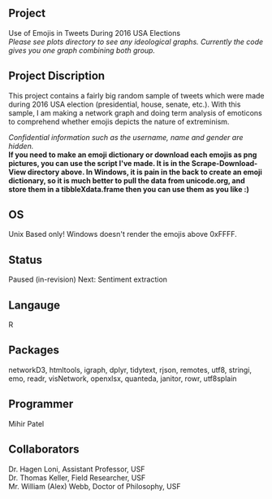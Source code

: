 Project
--------
Use of Emojis in Tweets During 2016 USA Elections      
*Please see plots directory to see any ideological graphs. Currently the code gives you one graph combining both group.*

Project Discription
--------------------
This project contains a fairly big random sample of tweets which were made during 2016 USA election (presidential, house, senate, etc.). With this sample, I am making a network graph and doing term analysis of emoticons to comprehend whether emojis depicts the nature of extreminism.

*Confidential information such as the username, name and gender are hidden.*    
**If you need to make an emoji dictionary or download each emojis as png pictures, you can use the script I've made. It is in the Scrape-Download-View directory above. In Windows, it is pain in the back to create an emoji dictionary, so it is much better to pull the data from unicode.org, and store them in a tibbleXdata.frame then you can use them as you like :)**

OS
-----
Unix Based only! Windows doesn't render the emojis above 0xFFFF.

Status
-------
Paused (in-revision)
Next: Sentiment extraction

Langauge
---------
R

Packages
--------
networkD3, htmltools, igraph, dplyr, tidytext, rjson, remotes, utf8, stringi, emo, readr, visNetwork, openxlsx, quanteda, janitor, rowr, utf8splain

Programmer
---------
Mihir Patel

Collaborators
---------------
Dr. Hagen Loni, Assistant Professor, USF  
Dr. Thomas Keller, Field Researcher, USF  
Mr. William (Alex) Webb, Doctor of Philosophy, USF
